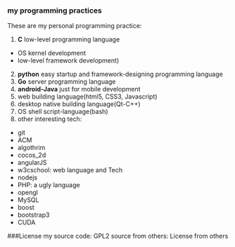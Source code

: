 ### my programming practices
These are my personal programming practice:
1. **C** low-level programming language
  * OS kernel development
  * low-level framework development)
2. **python** easy startup and framework-designing programming language 
3. **Go** server programming language 
4. **android-Java** just for mobile development 
5. web building language(html5, CSS3, Javascript)
6. desktop native building language(Qt-C++)
7. OS shell script-language(bash)
8. other interesting tech:
  * git 
  * ACM
  * algothrim
  * cocos_2d
  * angularJS
  * w3cschool: web language and Tech
  * nodejs
  * PHP: a ugly language
  * opengl
  * MySQL
  * boost
  * bootstrap3
  * CUDA

###License
my source code: GPL2
source from others: License from others

